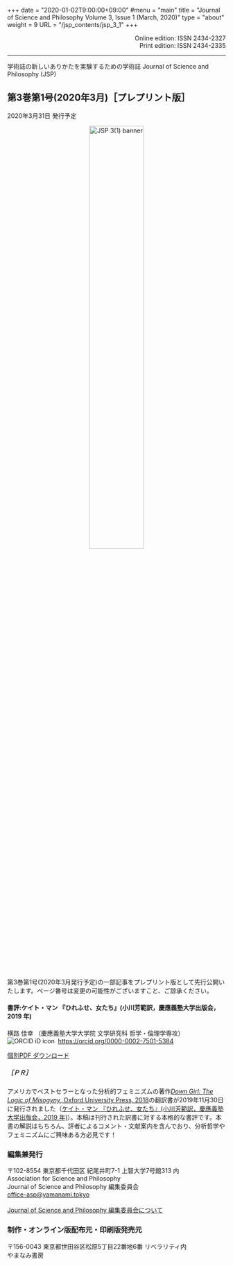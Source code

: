 +++
date = "2020-01-02T9:00:00+09:00"
#menu = "main"
title = "Journal of Science and Philosophy Volume 3, Issue 1 (March, 2020)"
type = "about"
weight = 9
URL = "/jsp_contents/jsp_3_1"
+++

<p style="text-align: right">
Online edition: ISSN 2434-2327<br>
Print edition: ISSN 2434-2335
</p>

---

学術誌の新しいありかたを実験するための学術誌 Journal of Science and Philosophy (JSP)

## 第3巻第1号(2020年3月)［プレプリント版］
2020年3月31日 発行予定

<p style="text-align: center;"><img src="/images/recentWorks/JSP3_1_ol.svg" alt="JSP 3(1) banner" width=50%></p>

第3巻第1号(2020年3月発行予定)の一部記事をプレプリント版として先行公開いたします。ページ番号は変更の可能性がございますこと、ご諒承ください。

#### 書評:ケイト・マン 『ひれふせ、女たち』(小川芳範訳，慶應義塾大学出版会，2019 年)
横路 佳幸 （慶應義塾大学大学院 文学研究科 哲学・倫理学専攻）<br/>
![ORCID iD icon](https://orcid.org/sites/default/files/images/orcid_16x16.png)&nbsp; https://orcid.org/0000-0002-7501-5384

<a href="/pdf/jsp/3/1/3_1pre_01yokoro.pdf" class="btn btn-action" onclick="ga('send', 'pageview', '/pdf/jsp/3/1/3_1pre_01yokoro.pdf')">個別PDF ダウンロード</a>

##### ［ＰＲ］

アメリカでベストセラーとなった分析的フェミニズムの著作[*Down Girl: The Logic of Misogyny*, Oxford University Press, 2018](https://global.oup.com/academic/product/down-girl-9780190604981)の翻訳書が2019年11月30日に発行されました（[ケイト・マン 『ひれふせ、女たち』(小川芳範訳，慶應義塾大学出版会，2019 年)](http://www.keio-up.co.jp/np/isbn/9784766426359/)）。本稿は刊行された訳書に対する本格的な書評です。本書の解説はもちろん、評者によるコメント・文献案内を含んでおり、分析哲学やフェミニズムにご興味ある方必見です！



### 編集兼発行
〒102-8554 東京都千代田区 紀尾井町7-1 上智大学7号館313 内<br>
Association for Science and Philosophy<br>
Journal of Science and Philosophy 編集委員会<br>
[office-asp@yamanami.tokyo](mailto:office-asp@yamanami.tokyo)<br><br>
[Journal of Science and Philosophy 編集委員会について](/jsp/jsp_editorialcommittee/)

### 制作・オンライン版配布元・印刷版発売元
〒156-0043 東京都世田谷区松原5丁目22番地6番 リベラリティ内<br>
やまなみ書房


<script type="application/ld+json">
{
	"@context": "http://schema.org",
	"@type": "CreativeWorkSeries",
	"name" : "Journal of Science and Philosophy",
	"alternateName" : "JSP",
	"issn" : ["2434-2327", "2434-2335"],
	"copyrightYear": "2018",
	"copyrightHolder": {
		"@type" : "Organization",
		"name" : "Journal of Science and Philosophy editorial committee, Association for Science and Philosophy",
		"email" : "office-asp@yamanami.tokyo",
		"logo" : "https://www.yamanami.tokyo/images/recentWorks/ASP_title_ol.svg",
		"publishingPrinciples" : "https://www.yamanami.tokyo/pdf/toukou.pdf",
		"address": {
			"@type": "PostalAddress",
			"addressLocality": "Tokyo, Japan",
			"postalCode": "102-8554",
			"streetAddress": "Sophia University Bldg. 7 Room 313, 7-1 Kioicho, Chiyoda-ku",
			"addressCountry" : "JP"
		}
	},
	"publisher" : {
		"@type" : "Organization",
		"name" : ["やまなみ書房", "Yamanami Books"]
	}

}
</script>
<script type="application/ld+json">
{
	"@context": "http://schema.org",
	"@type": "Book",
	"author": [
		{
			"@type" : "Organization",
			"name" : "Journal of Science and Philosophy editorial committee, Association for Science and Philosophy",
			"email" : "office-asp@yamanami.tokyo",
			"logo" : "https://www.yamanami.tokyo/images/recentWorks/ASP_title_ol.svg",
			"publishingPrinciples" : "https://www.yamanami.tokyo/pdf/toukou.pdf",
			"address": {
				"@type": "PostalAddress",
				"addressLocality": "Tokyo, Japan",
				"postalCode": "102-8554",
				"streetAddress": "Sophia University Bldg. 7 Room 313, 7-1 Kioicho, Chiyoda-ku",
				"addressCountry" : "JP"
			}
		},
		{
			"@type": "Person",
			"name": "横路 佳幸"
		}
	],
	"copyrightYear": "2020",
	"copyrightHolder": {
		"@type" : "Organization",
		"name" : "Journal of Science and Philosophy editorial committee, Association for Science and Philosophy",
		"email" : "office-asp@yamanami.tokyo",
		"logo" : "https://www.yamanami.tokyo/images/recentWorks/ASP_title_ol.svg",
		"publishingPrinciples" : "https://www.yamanami.tokyo/pdf/toukou.pdf",
		"address": {
			"@type": "PostalAddress",
			"addressLocality": "Tokyo, Japan",
			"postalCode": "102-8554",
			"streetAddress": "Sophia University Bldg. 7 Room 313, 7-1 Kioicho, Chiyoda-ku",
			"addressCountry" : "JP"
		}
	},
	"inLanguage": "ja-JP",
	"isbn": "",
	"name": "Journal of Science and Philosophy Volume 3, Issue 1 (March, 2020) Preprint Edition",
	"publisher" : {
		"@type" : "Organization",
		"name" : ["やまなみ書房", "Yamanami Books"]
	}
}
</script>
